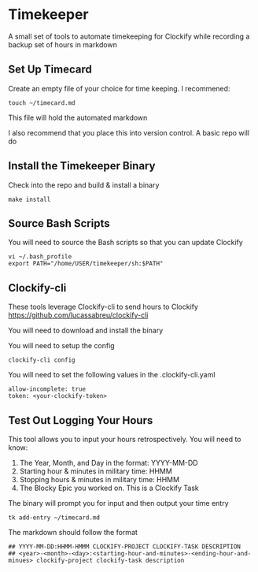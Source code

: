 # Timekeeper
A small set of tools to automate timekeeping for Clockify while recording a
backup set of hours in markdown

## Set Up Timecard
Create an empty file of your choice for time keeping. I recommened:

	touch ~/timecard.md

This file will hold the automated markdown

I also recommend that you place this into version control. A basic repo will do

## Install the Timekeeper Binary
Check into the repo and build & install a binary

	make install

## Source Bash Scripts
You will need to source the Bash scripts so that you can update Clockify

	vi ~/.bash_profile
	export PATH="/home/USER/timekeeper/sh:$PATH"

## Clockify-cli
These tools leverage Clockify-cli to send hours to Clockify
https://github.com/lucassabreu/clockify-cli

You will need to download and install the binary

You will need to setup the config

	clockify-cli config

You will need to set the following values in the .clockify-cli.yaml

	allow-incomplete: true
	token: <your-clockify-token>

## Test Out Logging Your Hours
This tool allows you to input your hours retrospectively. You will need to know:
1) The Year, Month, and Day in the format: YYYY-MM-DD
2) Starting hour & minutes in military time: HHMM
3) Stopping hours & minutes in military time: HHMM
4) The Blocky Epic you worked on. This is a Clockify Task

The binary will prompt you for input and then output your time entry

	tk add-entry ~/timecard.md

The markdown should follow the format

	## YYYY-MM-DD:HHMM-HMMM CLOCKIFY-PROJECT CLOCKIFY-TASK DESCRIPTION
	## <year>-<month>-<day>:<starting-hour-and-minutes>-<ending-hour-and-minues> clockify-project clockify-task description

